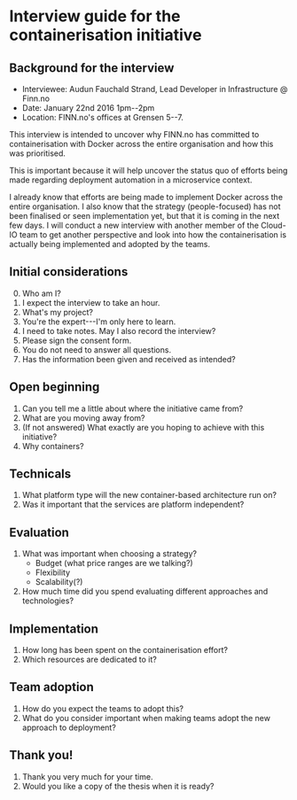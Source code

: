 # Interview guide for the containerisation initiative

## Background for the interview

- Interviewee: Audun Fauchald Strand, Lead Developer in Infrastructure @ Finn.no
- Date: January 22nd 2016 1pm--2pm
- Location: FINN.no's offices at Grensen 5--7.

This interview is intended to uncover why FINN.no has committed to containerisation with Docker across the entire organisation and how this was prioritised.

This is important because it will help uncover the status quo of efforts being made regarding deployment automation in a microservice context.

I already know that efforts are being made to implement Docker across the entire organisation. I also know that the strategy (people-focused) has not been finalised or seen implementation yet, but that it is coming in the next few days. I will conduct a new interview with another member of the Cloud-IO team to get another perspective and look into how the containerisation is actually being implemented and adopted by the teams.

## Initial considerations

0. Who am I?
1. I expect the interview to take an hour.
2. What's my project?
3. You're the expert---I'm only here to learn.
4. I need to take notes. May I also record the interview?
5. Please sign the consent form.
6. You do not need to answer all questions.
7. Has the information been given and received as intended?

## Open beginning

1. Can you tell me a little about where the initiative came from?
2. What are you moving away from?
3. (If not answered) What exactly are you hoping to achieve with this initiative?
4. Why containers?

## Technicals

1. What platform type will the new container-based architecture run on?
2. Was it important that the services are platform independent?

## Evaluation

1. What was important when choosing a strategy?
    - Budget (what price ranges are we talking?)
    - Flexibility
    - Scalability(?)
2. How much time did you spend evaluating different approaches and technologies?

## Implementation

1. How long has been spent on the containerisation effort?
2. Which resources are dedicated to it?

## Team adoption

1. How do you expect the teams to adopt this?
2. What do you consider important when making teams adopt the new approach to deployment?

## Thank you!

1. Thank you very much for your time.
2. Would you like a copy of the thesis when it is ready?
